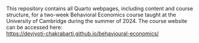 This repository contains all Quarto webpages, including content and course structure, for a two-week Behavioral Economics course taught at the University of Cambridge during the summer of 2024. The course website can be accessed here: <br/> https://devjyoti-chakrabarti.github.io/behavioural-economics/
